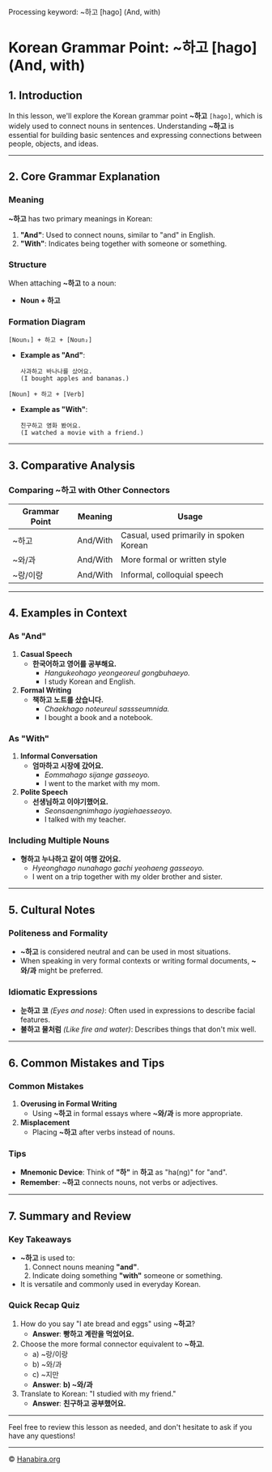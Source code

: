 Processing keyword: ~하고 [hago] (And, with)
# Korean Grammar Point: ~하고 [hago] (And, with)

## 1. Introduction
In this lesson, we'll explore the Korean grammar point **~하고** `[hago]`, which is widely used to connect nouns in sentences. Understanding **~하고** is essential for building basic sentences and expressing connections between people, objects, and ideas.

---
## 2. Core Grammar Explanation
### Meaning
**~하고** has two primary meanings in Korean:
1. **"And"**: Used to connect nouns, similar to "and" in English.
2. **"With"**: Indicates being together with someone or something.
### Structure
When attaching **~하고** to a noun:
- **Noun + 하고**
### Formation Diagram
```
[Noun₁] + 하고 + [Noun₂]
```
- **Example as "And"**:
  ```
  사과하고 바나나를 샀어요.
  (I bought apples and bananas.)
  ```
```
[Noun] + 하고 + [Verb]
```
- **Example as "With"**:
  ```
  친구하고 영화 봤어요.
  (I watched a movie with a friend.)
  ```
---
## 3. Comparative Analysis
### Comparing **~하고** with Other Connectors
| Grammar Point | Meaning          | Usage                                   |
|---------------|------------------|-----------------------------------------|
| ~하고          | And/With         | Casual, used primarily in spoken Korean |
| ~와/과         | And/With         | More formal or written style            |
| ~랑/이랑       | And/With         | Informal, colloquial speech             |
---
## 4. Examples in Context
### As "And"
1. **Casual Speech**
   - **한국어하고 영어를 공부해요.**
     - *Hangukeohago yeongeoreul gongbuhaeyo.*
     - I study Korean and English.
2. **Formal Writing**
   - **책하고 노트를 샀습니다.**
     - *Chaekhago noteureul sassseumnida.*
     - I bought a book and a notebook.
### As "With"
1. **Informal Conversation**
   - **엄마하고 시장에 갔어요.**
     - *Eommahago sijange gasseoyo.*
     - I went to the market with my mom.
2. **Polite Speech**
   - **선생님하고 이야기했어요.**
     - *Seonsaengnimhago iyagiehaesseoyo.*
     - I talked with my teacher.
### Including Multiple Nouns
- **형하고 누나하고 같이 여행 갔어요.**
  - *Hyeonghago nunahago gachi yeohaeng gasseoyo.*
  - I went on a trip together with my older brother and sister.
---
## 5. Cultural Notes
### Politeness and Formality
- **~하고** is considered neutral and can be used in most situations.
- When speaking in very formal contexts or writing formal documents, **~와/과** might be preferred.
### Idiomatic Expressions
- **눈하고 코** *(Eyes and nose)*: Often used in expressions to describe facial features.
- **불하고 물처럼** *(Like fire and water)*: Describes things that don't mix well.
---
## 6. Common Mistakes and Tips
### Common Mistakes
1. **Overusing in Formal Writing**
   - Using **~하고** in formal essays where **~와/과** is more appropriate.
2. **Misplacement**
   - Placing **~하고** after verbs instead of nouns.
### Tips
- **Mnemonic Device**: Think of **"하"** in **하고** as "ha(ng)" for "and".
- **Remember**: **~하고** connects nouns, not verbs or adjectives.
---
## 7. Summary and Review
### Key Takeaways
- **~하고** is used to:
  1. Connect nouns meaning **"and"**.
  2. Indicate doing something **"with"** someone or something.
- It is versatile and commonly used in everyday Korean.
### Quick Recap Quiz
1. How do you say "I ate bread and eggs" using **~하고**?
   - **Answer**: **빵하고 계란을 먹었어요.**
2. Choose the more formal connector equivalent to **~하고**.
   - a) ~랑/이랑
   - b) ~와/과
   - c) ~지만
   - **Answer**: **b) ~와/과**
3. Translate to Korean: "I studied with my friend."
   - **Answer**: **친구하고 공부했어요.**
---
Feel free to review this lesson as needed, and don't hesitate to ask if you have any questions!

---
© [Hanabira.org](https://hanabira.org)
